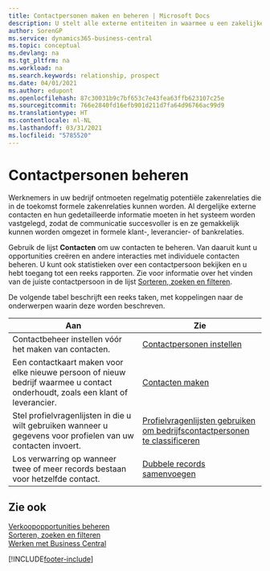 ```yaml
---
title: Contactpersonen maken en beheren | Microsoft Docs
description: U stelt alle externe entiteiten in waarmee u een zakelijke relatie hebt (zoals prospects, klanten, leveranciers en consultants) als contacten.
author: SorenGP
ms.service: dynamics365-business-central
ms.topic: conceptual
ms.devlang: na
ms.tgt_pltfrm: na
ms.workload: na
ms.search.keywords: relationship, prospect
ms.date: 04/01/2021
ms.author: edupont
ms.openlocfilehash: 87c30031b9c7bf653c7e43fea63ffb623107c25e
ms.sourcegitcommit: 766e2840fd16efb901d211d7fa64d96766ac99d9
ms.translationtype: HT
ms.contentlocale: nl-NL
ms.lasthandoff: 03/31/2021
ms.locfileid: "5785520"
---
```

# <a name="managing-contacts"></a>Contactpersonen beheren

Werknemers in uw bedrijf ontmoeten regelmatig potentiële zakenrelaties die in de toekomst formele zakenrelaties kunnen worden. Al dergelijke externe contacten en hun gedetailleerde informatie moeten in het systeem worden vastgelegd, zodat de communicatie succesvoller is en ze gemakkelijk kunnen worden omgezet in formele klant-, leverancier- of bankrelaties.

Gebruik de lijst **Contacten** om uw contacten te beheren. Van daaruit kunt u opportunities creëren en andere interacties met individuele contacten beheren. U kunt ook statistieken over een contactpersoon bekijken en u hebt toegang tot een reeks rapporten. Zie voor informatie over het vinden van de juiste contactpersoon in de lijst [Sorteren, zoeken en filteren](ui-enter-criteria-filters.md).  

De volgende tabel beschrijft een reeks taken, met koppelingen naar de onderwerpen waarin deze worden beschreven.

| Aan | Zie |
| --- | --- |
| Contactbeheer instellen vóór het maken van contacten. |[Contactpersonen instellen](marketing-setup-contacts.md) |
| Een contactkaart maken voor elke nieuwe persoon of nieuw bedrijf waarmee u contact onderhoudt, zoals een klant of leverancier. |[Contacten maken](marketing-create-contact-companies.md) |
|Stel profielvragenlijsten in die u wilt gebruiken wanneer u gegevens voor profielen van uw contacten invoert.|[Profielvragenlijsten gebruiken om bedrijfscontactpersonen te classificeren](marketing-create-contact-profile-questionnaire.md)|
|Los verwarring op wanneer twee of meer records bestaan voor hetzelfde contact.|[Dubbele records samenvoegen](sales-how-merge-duplicate-records.md)|

## <a name="see-also"></a>Zie ook

[Verkoopopportunities beheren](marketing-manage-sales-opportunities.md)  
[Sorteren, zoeken en filteren](ui-enter-criteria-filters.md)  
[Werken met Business Central](ui-work-product.md)  


[!INCLUDE[footer-include](includes/footer-banner.md)]